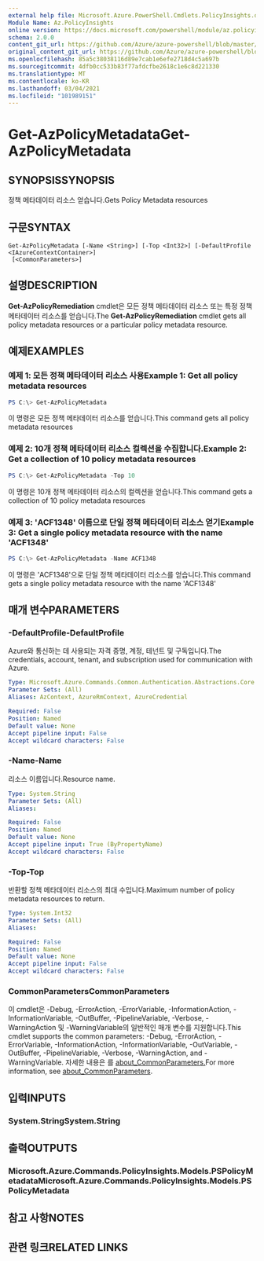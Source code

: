 ```yaml
---
external help file: Microsoft.Azure.PowerShell.Cmdlets.PolicyInsights.dll-Help.xml
Module Name: Az.PolicyInsights
online version: https://docs.microsoft.com/powershell/module/az.policyinsights/get-azpolicymetadata
schema: 2.0.0
content_git_url: https://github.com/Azure/azure-powershell/blob/master/src/PolicyInsights/PolicyInsights/help/Get-AzPolicyMetadata.md
original_content_git_url: https://github.com/Azure/azure-powershell/blob/master/src/PolicyInsights/PolicyInsights/help/Get-AzPolicyMetadata.md
ms.openlocfilehash: 85a5c38038116d89e7cab1e6efe2718d4c5a697b
ms.sourcegitcommit: 4dfb0cc533b83f77afdcfbe2618c1e6c8d221330
ms.translationtype: MT
ms.contentlocale: ko-KR
ms.lasthandoff: 03/04/2021
ms.locfileid: "101989151"
---
```

# <span data-ttu-id="fe47f-101">Get-AzPolicyMetadata</span><span class="sxs-lookup"><span data-stu-id="fe47f-101">Get-AzPolicyMetadata</span></span>

## <span data-ttu-id="fe47f-102">SYNOPSIS</span><span class="sxs-lookup"><span data-stu-id="fe47f-102">SYNOPSIS</span></span>
<span data-ttu-id="fe47f-103">정책 메타데이터 리소스 얻습니다.</span><span class="sxs-lookup"><span data-stu-id="fe47f-103">Gets Policy Metadata resources</span></span>

## <span data-ttu-id="fe47f-104">구문</span><span class="sxs-lookup"><span data-stu-id="fe47f-104">SYNTAX</span></span>

```
Get-AzPolicyMetadata [-Name <String>] [-Top <Int32>] [-DefaultProfile <IAzureContextContainer>]
 [<CommonParameters>]
```

## <span data-ttu-id="fe47f-105">설명</span><span class="sxs-lookup"><span data-stu-id="fe47f-105">DESCRIPTION</span></span>
<span data-ttu-id="fe47f-106">**Get-AzPolicyRemediation** cmdlet은 모든 정책 메타데이터 리소스 또는 특정 정책 메타데이터 리소스를 얻습니다.</span><span class="sxs-lookup"><span data-stu-id="fe47f-106">The **Get-AzPolicyRemediation** cmdlet gets all policy metadata resources or a particular policy metadata resource.</span></span>

## <span data-ttu-id="fe47f-107">예제</span><span class="sxs-lookup"><span data-stu-id="fe47f-107">EXAMPLES</span></span>

### <span data-ttu-id="fe47f-108">예제 1: 모든 정책 메타데이터 리소스 사용</span><span class="sxs-lookup"><span data-stu-id="fe47f-108">Example 1: Get all policy metadata resources</span></span>
```powershell
PS C:\> Get-AzPolicyMetadata
```

<span data-ttu-id="fe47f-109">이 명령은 모든 정책 메타데이터 리소스를 얻습니다.</span><span class="sxs-lookup"><span data-stu-id="fe47f-109">This command gets all policy metadata resources</span></span>

### <span data-ttu-id="fe47f-110">예제 2: 10개 정책 메타데이터 리소스 컬렉션을 수집합니다.</span><span class="sxs-lookup"><span data-stu-id="fe47f-110">Example 2: Get a collection of 10 policy metadata resources</span></span>
```powershell
PS C:\> Get-AzPolicyMetadata -Top 10
```

<span data-ttu-id="fe47f-111">이 명령은 10개 정책 메타데이터 리소스의 컬렉션을 얻습니다.</span><span class="sxs-lookup"><span data-stu-id="fe47f-111">This command gets a collection of 10 policy metadata resources</span></span>

### <span data-ttu-id="fe47f-112">예제 3: 'ACF1348' 이름으로 단일 정책 메타데이터 리소스 얻기</span><span class="sxs-lookup"><span data-stu-id="fe47f-112">Example 3: Get a single policy metadata resource with the name 'ACF1348'</span></span>
```powershell
PS C:\> Get-AzPolicyMetadata -Name ACF1348
```

<span data-ttu-id="fe47f-113">이 명령은 'ACF1348'으로 단일 정책 메타데이터 리소스를 얻습니다.</span><span class="sxs-lookup"><span data-stu-id="fe47f-113">This command gets a single policy metadata resource with the name 'ACF1348'</span></span>

## <span data-ttu-id="fe47f-114">매개 변수</span><span class="sxs-lookup"><span data-stu-id="fe47f-114">PARAMETERS</span></span>

### <span data-ttu-id="fe47f-115">-DefaultProfile</span><span class="sxs-lookup"><span data-stu-id="fe47f-115">-DefaultProfile</span></span>
<span data-ttu-id="fe47f-116">Azure와 통신하는 데 사용되는 자격 증명, 계정, 테넌트 및 구독입니다.</span><span class="sxs-lookup"><span data-stu-id="fe47f-116">The credentials, account, tenant, and subscription used for communication with Azure.</span></span>

```yaml
Type: Microsoft.Azure.Commands.Common.Authentication.Abstractions.Core.IAzureContextContainer
Parameter Sets: (All)
Aliases: AzContext, AzureRmContext, AzureCredential

Required: False
Position: Named
Default value: None
Accept pipeline input: False
Accept wildcard characters: False
```

### <span data-ttu-id="fe47f-117">-Name</span><span class="sxs-lookup"><span data-stu-id="fe47f-117">-Name</span></span>
<span data-ttu-id="fe47f-118">리소스 이름입니다.</span><span class="sxs-lookup"><span data-stu-id="fe47f-118">Resource name.</span></span>

```yaml
Type: System.String
Parameter Sets: (All)
Aliases:

Required: False
Position: Named
Default value: None
Accept pipeline input: True (ByPropertyName)
Accept wildcard characters: False
```

### <span data-ttu-id="fe47f-119">-Top</span><span class="sxs-lookup"><span data-stu-id="fe47f-119">-Top</span></span>
<span data-ttu-id="fe47f-120">반환할 정책 메타데이터 리소스의 최대 수입니다.</span><span class="sxs-lookup"><span data-stu-id="fe47f-120">Maximum number of policy metadata resources to return.</span></span>

```yaml
Type: System.Int32
Parameter Sets: (All)
Aliases:

Required: False
Position: Named
Default value: None
Accept pipeline input: False
Accept wildcard characters: False
```

### <span data-ttu-id="fe47f-121">CommonParameters</span><span class="sxs-lookup"><span data-stu-id="fe47f-121">CommonParameters</span></span>
<span data-ttu-id="fe47f-122">이 cmdlet은 -Debug, -ErrorAction, -ErrorVariable, -InformationAction, -InformationVariable, -OutBuffer, -PipelineVariable, -Verbose, -WarningAction 및 -WarningVariable의 일반적인 매개 변수를 지원합니다.</span><span class="sxs-lookup"><span data-stu-id="fe47f-122">This cmdlet supports the common parameters: -Debug, -ErrorAction, -ErrorVariable, -InformationAction, -InformationVariable, -OutVariable, -OutBuffer, -PipelineVariable, -Verbose, -WarningAction, and -WarningVariable.</span></span> <span data-ttu-id="fe47f-123">자세한 내용은 를 [about_CommonParameters.](http://go.microsoft.com/fwlink/?LinkID=113216)</span><span class="sxs-lookup"><span data-stu-id="fe47f-123">For more information, see [about_CommonParameters](http://go.microsoft.com/fwlink/?LinkID=113216).</span></span>

## <span data-ttu-id="fe47f-124">입력</span><span class="sxs-lookup"><span data-stu-id="fe47f-124">INPUTS</span></span>

### <span data-ttu-id="fe47f-125">System.String</span><span class="sxs-lookup"><span data-stu-id="fe47f-125">System.String</span></span>

## <span data-ttu-id="fe47f-126">출력</span><span class="sxs-lookup"><span data-stu-id="fe47f-126">OUTPUTS</span></span>

### <span data-ttu-id="fe47f-127">Microsoft.Azure.Commands.PolicyInsights.Models.PSPolicyMetadata</span><span class="sxs-lookup"><span data-stu-id="fe47f-127">Microsoft.Azure.Commands.PolicyInsights.Models.PSPolicyMetadata</span></span>

## <span data-ttu-id="fe47f-128">참고 사항</span><span class="sxs-lookup"><span data-stu-id="fe47f-128">NOTES</span></span>

## <span data-ttu-id="fe47f-129">관련 링크</span><span class="sxs-lookup"><span data-stu-id="fe47f-129">RELATED LINKS</span></span>
